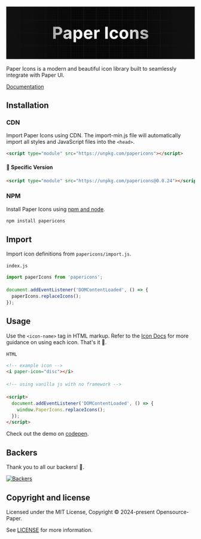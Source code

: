 <p align="center">
<img alt="Logo Banner" src="https://github.com/Opensource-Paper/PaperIcons/blob/ce8c90655dcdc2e201e44f501841fff9db7e7512/banner/banner.png?sanitize=true"/>
<br/>

<div align="left">Paper Icons is a modern and beautiful icon library built to seamlessly integrate with Paper UI.</div>
<div align="left">

[Documentation](https://icons.paperui.com/)

</div>

## Installation

### CDN

Import Paper Icons using CDN. The import-min.js file will automatically import all styles and JavaScript files into the ```<head>```.

```html
<script type="module" src="https://unpkg.com/papericons"></script>
```

#### 🚧 Specific Version
```html
<script type="module" src="https://unpkg.com/papericons@0.0.24"></script>
```

<!--#### 🚧 Development
```html
<script type="module" src="https://unpkg.com/papericons@latest"></script>
```-->

### NPM

Install Paper Icons using [npm and node](https://nodejs.org/en).

```bash
npm install papericons
```

## Import

Import icon definitions from ```papericons/import.js```.

```index.js```

```js
import paperIcons from 'papericons';

document.addEventListener('DOMContentLoaded', () => {
  paperIcons.replaceIcons();
});
```

## Usage

Use the ```<icon-name>``` tag in HTML markup. Refer to the [Icon Docs](https://icons.paperui.com) for more guidance on using each icon. That's it 🎉.

```HTML```

```html
<!-- example icon -->
<i paper-icon="disc"></i>

<!-- using vanilla js with no framework -->

<script>
  document.addEventListener('DOMContentLoaded', () => {
    window.PaperIcons.replaceIcons();
  });
</script>
```

Check out the demo on [codepen](https://codepen.io/GreenestGoat/pen/YzbpOBv).

## Backers

Thank you to all our backers! 🙏.

[![Backers](https://opencollective.com/bootstrap/backers.svg?width=890)](https://opencollective.com/bootstrap#backers)


## Copyright and license

Licensed under the MIT License, Copyright © 2024-present Opensource-Paper.

See [LICENSE](https://github.com/Opensource-Paper/PaperIcons/blob/main/LICENSE) for more information.

